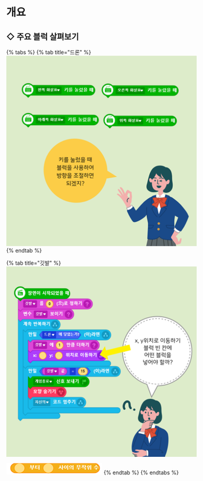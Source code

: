 # 개요

## ◇ 주요 블럭 살펴보기

{% tabs %}
{% tab title="드론" %}
![&#xD0A4;&#xB97C; &#xB20C;&#xB800;&#xC744; &#xB54C; &#xBE14;&#xB7ED;&#xC740; &#xC5B4;&#xB514;&#xC5D0; &#xC788;&#xC744;&#xAE4C;? &#x1F60A;](../../.gitbook/assets/.-2.png)
{% endtab %}

{% tab title="깃발" %}
![](../../.gitbook/assets/.-1.png)

![&#xD78C;&#xD2B8;! &#xC704; &#xBE14;&#xB7ED;&#xC744; &#xC798; &#xC0AC;&#xC6A9;&#xD574; &#xBD10; &#x1F60A;](../../.gitbook/assets/6-.png)
{% endtab %}
{% endtabs %}



